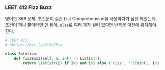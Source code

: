 ### LEET 412 Fizz Buzz

영어판 369 문제. 조건문이 걸린 List Comprehension을 사용하다가 잠깐 헤맸는데, 조건이 하나 뿐이라면 맨 뒤에, `else`로 여러 개가 걸려 있다면 반복문 이전에 위치해야 한다.

```python
# LEET 412
# <https://bit.ly/3lXa7Fi>

class Solution:
    def fizzBuzz(self, n: int) -> List[str]:
        return list(str(i) if i%3 and i%5 else ('Fizz', '')[min(1, i%3)] + ('Buzz', '')[min(1, i%5)] for i in range(1, n+1))
```